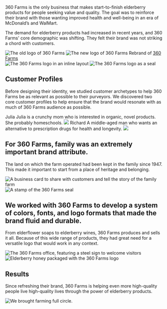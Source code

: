 360 Farms is the only business that makes start-to-finish elderberry products for people seeking value and quality. The goal was to reinforce their brand with those wanting improved health and well-being in an era of McDonald’s and WalMart.

The demand for elderberry products had increased in recent years, and 360 Farms' core demographic was shifting. They felt their brand was not striking a chord with customers.

<Import from="/_/BeforeAfter.html">
	<Before>
		<img src="/_assets/images/360-farms/old.png" alt="The old logo of 360 Farms">
	</Before>
	<After>
		<img src="/_assets/images/360-farms/new.png" alt="The new logo of 360 Farms">
	</After>
	<SubText>Rebrand of <a href="//360okfarms.com">360 Farms</a></SubText>
</Import>

<section class="bleed grid col-2 gap-1">
  <img alt="The 360 Farms logo in an inline layout" src="/_assets/images/360-farms/360-inline.svg" />
  <img alt="The 360 Farms logo as a seal" src="/_assets/images/360-farms/360-seal.svg" />
</section>

## Customer Profiles
Before designing their identity, we studied customer archetypes to help 360 Farms be as relevant as possible to their purveyors. We discovered two core customer profiles to help ensure that the brand would resonate with as much of 360 Farms audience as possible.

<section class="grid col-3 gap-3">
	<Import from="/_/Blurb.html">
		<BlurbTitle>Julia</BlurbTitle>
		<BlurbDesc>
			Julia is a crunchy mom who is interested in organic, novel products. She probably homeschools.
		</BlurbDesc>
		<BlurbImage>
			<img class="round" src="/_assets/images/360-farms/julia.jpg" />
		</BlurbImage>
	</Import>
	<Import from="/_/Blurb.html">
		<BlurbTitle>Richard</BlurbTitle>
		<BlurbDesc>
			A middle-aged man who wants an alternative to prescription drugs for health and longevity.
		</BlurbDesc>
		<BlurbImage>
			<img class="round" src="/_assets/images/360-farms/richard.jpg" />
		</BlurbImage>
	</Import>
</section>

## For 360 Farms, family was an extremely important brand attribute.
The land on which the farm operated had been kept in the family since 1947. This made it important to start from a place of heritage and belonging.

<section class="bleed grid squeeze ai-center col-3 gap-1">
  <img alt="A business card to share with customers and tell the story of the family farm" src="/_assets/images/360-farms/360-business-card.jpg">
  <img alt="A stamp of the 360 Farms seal" src="/_assets/images/360-farms/360-stamp.jpg">
</section>

## We worked with 360 Farms to develop a system of colors, fonts, and logo formats that made the brand fluid and durable.
From elderflower soaps to elderberry wines, 360 Farms produces and sells it all. Because of this wide range of products, they had great need for a versatile logo that would work in any context.

<section class="grid ai-center squeeze col-4 gap-1">
	<img alt="The 360 Farms office, featuring a steel sign to welcome visitors" src="/_assets/images/360-farms/360-office.jpg">
  <img alt="Elderberry honey packaged with the 360 Farms logo" src="/_assets/images/360-farms/360-honey.jpg">
	<img alt="" src="/_assets/images/360-farms/360-hero.jpg">
</section>

## Results
Since refreshing their brand, 360 Farms is helping even more high-quality people live high-quality lives through the power of elderberry products.

![We brought farming full circle.](/_assets/images/360-farms/360-berries.jpg)